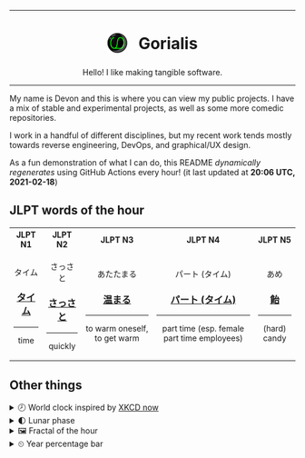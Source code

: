 ***

<h1 align="center">
<sub>
    <img src="readme/resources/avatar.png" height="36">
</sub>
&nbsp;
Gorialis
</h1>
<p align="center">
Hello! I like making tangible software.
</p>

***

My name is Devon and this is where you can view my public projects. I have a mix of stable and experimental projects, as well as some more comedic repositories.

I work in a handful of different disciplines, but my recent work tends mostly towards reverse engineering, DevOps, and graphical/UX design.

As a fun demonstration of what I can do, this README *dynamically regenerates* using GitHub Actions every hour! (it last updated at **20:06 UTC, 2021-02-18**)

<h2>JLPT words of the hour</h2>
<table>
    <tr>
        <th>JLPT N1</th>
        <th>JLPT N2</th>
        <th>JLPT N3</th>
        <th>JLPT N4</th>
        <th>JLPT N5</th>
    </tr>
    <tr>
        <td>
            <p align="center">タイム</p>
            <h3 align="center"><b><a href="https://jisho.org/search/%E3%82%BF%E3%82%A4%E3%83%A0">タイム</a></b></h3>
            <hr>
            <p align="center">time</p>
        </td>
        <td>
            <p align="center">さっさと</p>
            <h3 align="center"><b><a href="https://jisho.org/search/%E3%81%95%E3%81%A3%E3%81%95%E3%81%A8">さっさと</a></b></h3>
            <hr>
            <p align="center">quickly</p>
        </td>
        <td>
            <p align="center">あたたまる</p>
            <h3 align="center"><b><a href="https://jisho.org/search/%E6%B8%A9%E3%81%BE%E3%82%8B">温まる</a></b></h3>
            <hr>
            <p align="center">to warm oneself,<wbr> to get warm</p>
        </td>
        <td>
            <p align="center">パート (タイム)</p>
            <h3 align="center"><b><a href="https://jisho.org/search/%E3%83%91%E3%83%BC%E3%83%88%20%28%E3%82%BF%E3%82%A4%E3%83%A0%29">パート (タイム)</a></b></h3>
            <hr>
            <p align="center">part time (esp. female part time employees)</p>
        </td>
        <td>
            <p align="center">あめ</p>
            <h3 align="center"><b><a href="https://jisho.org/search/%E9%A3%B4">飴</a></b></h3>
            <hr>
            <p align="center">(hard) candy</p>
        </td>
    </tr>
</table>

<h2>Other things</h2>
<details>
<summary>🕗  World clock inspired by <a href="https://xkcd.com/now">XKCD now</a></summary>

> <img src="generated/now.png" width="512">

</details>
<details>
<summary>🌓 Lunar phase</summary>

The moon is approximately 26.08% through its phase (First Quarter).

</details>
<details>
<summary>&#x1f5bc; Fractal of the hour</summary>

> <img src="generated/fractal.png" width="512">

</details>
<details>
<summary>&#x23f2; Year percentage bar</summary>
<pre><code>2021 [██▁▁▁▁▁▁▁▁▁▁▁▁▁▁▁▁▁▁] 13.38%</code></pre>
</details>
